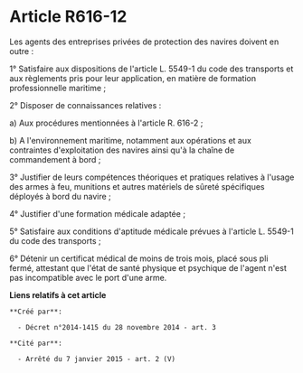 # Article R616-12

Les agents des entreprises privées de protection des navires doivent en outre : 

1° Satisfaire aux dispositions de l'article L. 5549-1 du code des transports et aux règlements pris pour leur application, en
matière de formation professionnelle maritime ; 

2° Disposer de connaissances relatives : 

a) Aux procédures mentionnées à l'article R. 616-2 ; 

b) A l'environnement maritime, notamment aux opérations et aux contraintes d'exploitation des navires ainsi qu'à la chaîne de
commandement à bord ; 

3° Justifier de leurs compétences théoriques et pratiques relatives à l'usage des armes à feu, munitions et autres matériels
de sûreté spécifiques déployés à bord du navire ; 

4° Justifier d'une formation médicale adaptée ; 

5° Satisfaire aux conditions d'aptitude médicale prévues à l'article L. 5549-1 du code des transports ; 

6° Détenir un certificat médical de moins de trois mois, placé sous pli fermé, attestant que l'état de santé physique et
psychique de l'agent n'est pas incompatible avec le port d'une arme.

**Liens relatifs à cet article**

	**Créé par**:

	  - Décret n°2014-1415 du 28 novembre 2014 - art. 3

	**Cité par**:

	  - Arrêté du 7 janvier 2015 - art. 2 (V)
